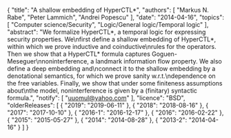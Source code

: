 {
    "title": "A shallow embedding of HyperCTL*",
    "authors": [
        "Markus N. Rabe",
        "Peter Lammich",
        "Andrei Popescu"
    ],
    "date": "2014-04-16",
    "topics": [
        "Computer science/Security",
        "Logic/General logic/Temporal logic"
    ],
    "abstract": "We formalize HyperCTL*, a temporal logic for expressing security properties. We\nfirst define a shallow embedding of HyperCTL*, within which we prove inductive and coinductive\nrules for the operators. Then we show that a HyperCTL* formula captures Goguen-Meseguer\nnoninterference, a landmark information flow property. We also define a deep embedding and\nconnect it to the shallow embedding by a denotational semantics, for which we prove sanity w.r.t.\ndependence on the free variables. Finally, we show that under some finiteness assumptions about\nthe model, noninterference is given by a (finitary) syntactic formula.",
    "notify": [
        "uuomul@yahoo.com"
    ],
    "licence": "BSD",
    "olderReleases": [
        {
            "2019": "2019-06-11"
        },
        {
            "2018": "2018-08-16"
        },
        {
            "2017": "2017-10-10"
        },
        {
            "2016-1": "2016-12-17"
        },
        {
            "2016": "2016-02-22"
        },
        {
            "2015": "2015-05-27"
        },
        {
            "2014": "2014-08-28"
        },
        {
            "2013-2": "2014-04-16"
        }
    ]
}